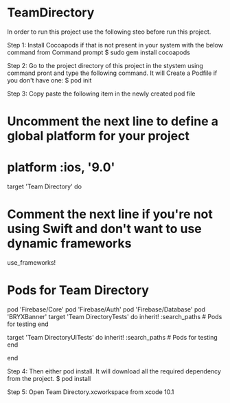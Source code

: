 # TeamDirectory

In order to run this project use the following steo before run this project.

Step 1: Install Cocoapods if that is not present in your system with the below command from Command prompt
$ sudo gem install cocoapods

Step 2: Go to the project directory of this project in the stystem using command pront and type the following command. 
        It will Create a Podfile if you don't have one:
$ pod init

Step 3: Copy paste the following item in the newly created pod file

# Uncomment the next line to define a global platform for your project
# platform :ios, '9.0'

target 'Team Directory' do
  # Comment the next line if you're not using Swift and don't want to use dynamic frameworks
  use_frameworks!

  # Pods for Team Directory
  pod 'Firebase/Core'
  pod 'Firebase/Auth'
  pod 'Firebase/Database'
  pod 'BRYXBanner'
  target 'Team DirectoryTests' do
    inherit! :search_paths
    # Pods for testing
  end

  target 'Team DirectoryUITests' do
    inherit! :search_paths
    # Pods for testing
  end

end

Step 4: Then either pod install. It will download all the required dependency from the project.
$ pod install

Step 5: Open Team Directory.xcworkspace from xcode 10.1
